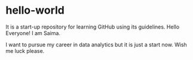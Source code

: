 # hello-world
It is a start-up repository for learning GitHub using its guidelines. 
Hello Everyone! I am Saima.

I want to pursue my career in data analytics but it is just a start now. Wish me luck please.
